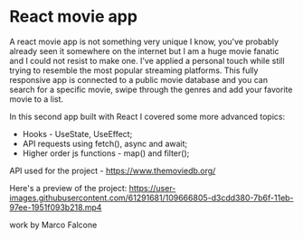 # React movie app

A react movie app is not something very unique I know, you've probably already seen it somewhere on the internet but I am a huge movie fanatic and I could not resist to make one. I've applied a personal touch while still trying to resemble the most popular streaming platforms. This fully responsive app is connected to a public movie database and you can search for a specific movie, swipe through the genres and add your favorite movie to a list.

In this second app built with React I covered some more advanced topics:
 - Hooks - UseState, UseEffect;
 - API requests using fetch(), async and await;
 - Higher order js functions - map() and filter();

API used for the project - https://www.themoviedb.org/

Here's a preview of the project:
https://user-images.githubusercontent.com/61291681/109666805-d3cdd380-7b6f-11eb-97ee-1951f093b218.mp4

work by Marco Falcone

